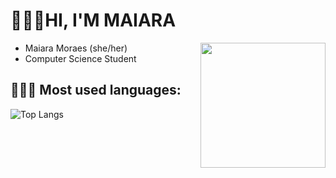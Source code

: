 

<h1>🧚🏽‍♀️HI, I'M MAIARA</h1> 

<img src="https://raw.githubusercontent.com/MicaelliMedeiros/micaellimedeiros/master/image/computer-illustration.png" min-width="200px" max-width="200px" width="200px" align="right">

* Maiara Moraes (she/her)
* Computer Science Student

## 🤸🏽‍♀️ **Most used languages:**
![Top Langs](https://github-readme-stats.vercel.app/api/top-langs/?username=maiamss&layout=compact&theme=shadow_green&bg_color=010101)


